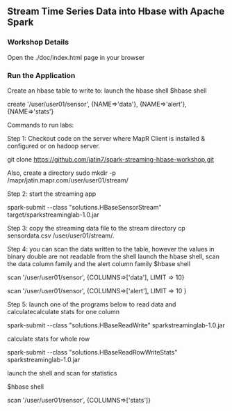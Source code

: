 ## Stream Time Series Data into Hbase with Apache Spark


### Workshop Details

Open the ./doc/index.html page in your browser


### Run the Application

Create an hbase table to write to:
launch the hbase shell
$hbase shell

create '/user/user01/sensor', {NAME=>'data'}, {NAME=>'alert'}, {NAME=>'stats'}

Commands to run labs:

Step 1: Checkout code on the server where MapR Client is installed & configured or on hadoop server. 

git clone https://github.com/jatin7/spark-streaming-hbase-workshop.git

Also, create a directory 
sudo mkdir -p /mapr/jatin.mapr.com/user/user01/stream/

Step 2: start the streaming app

spark-submit --class "solutions.HBaseSensorStream" target/sparkstreaminglab-1.0.jar

Step 3: copy the streaming data file to the stream directory
cp sensordata.csv  /user/user01/stream/.

Step 4: you can scan the data written to the table, however the values in binary double are not readable from the shell
launch the hbase shell,  scan the data column family and the alert column family 
$hbase shell

scan '/user/user01/sensor',  {COLUMNS=>['data'],  LIMIT => 10}

scan '/user/user01/sensor',  {COLUMNS=>['alert'],  LIMIT => 10 }


Step 5: launch one of the programs below to read data and calculatecalculate stats for one column

spark-submit --class "solutions.HBaseReadWrite" sparkstreaminglab-1.0.jar

calculate stats for whole row

spark-submit --class "solutions.HBaseReadRowWriteStats" sparkstreaminglab-1.0.jar

launch the shell and scan for statistics

$hbase shell

scan '/user/user01/sensor',  {COLUMNS=>['stats']}


